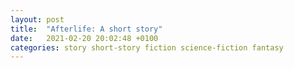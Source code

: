 ```yaml
---
layout: post
title:  "Afterlife: A short story"
date:   2021-02-20 20:02:48 +0100
categories: story short-story fiction science-fiction fantasy
---
```


